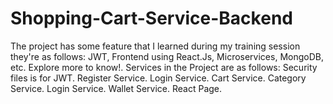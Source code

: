 # Shopping-Cart-Service-Backend
The project has some feature that I learned during my training session they're as follows: JWT, Frontend using React.Js, Microservices, MongoDB, etc. Explore more to know!. 
Services in the Project are as follows: 
Security files is for JWT.
Register Service.
Login Service. 
Cart Service. 
Category Service.
Login Service.
Wallet Service. 
React Page. 
